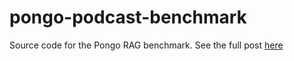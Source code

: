 # pongo-podcast-benchmark
Source code for the Pongo RAG benchmark.  See the full post [here](https://pongoai.notion.site/Out-of-the-box-RAG-solutions-benchmark-cca7e1e698a34a4bb95e5ee4207ed754)
